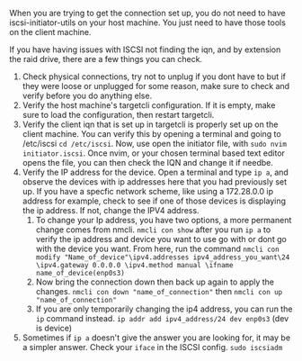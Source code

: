 
When you are trying to get the connection set up, you do not need to have iscsi-initiator-utils on your host machine. You just need to have those tools on the client machine. 

If you have having issues with ISCSI not finding the iqn, and by extension the raid drive, there are a few things you can check.
1. Check physical connections, try not to unplug if you dont have to but if they were loose or unplugged for some reason, make sure to check and verify before you do anything else.
2. Verify the host machine's targetcli configuration. If it is empty, make sure to load the configuration, then restart targetcli. 
3. Verify the client iqn that is set up in targetcli is properly set up on the client machine. You can verify this by opening a terminal and going to /etc/iscsi `cd /etc/iscsi`. Now, use open the initiator file, with  `sudo nvim initiator.iscsi`. Once nvim, or your chosen terminal based text editor opens the file, you can then check the IQN and change it if needbe. 
4. Verify the IP address for the device. Open a terminal and type `ip a`, and observe the devices with ip addresses here that you had previously set up. If you have a specfic network scheme, like using a 172.28.0.0 ip address for example, check to see if one of those devices is displaying the ip address. If not, change the IPV4 address.
	1. To change your Ip address, you have two options, a more permanent change comes from nmcli. `nmcli con show` after you run `ip a` to verify the ip address and device you want to use go with or dont go with the device you want. From here, run the command `nmcli con modify "Name_of_device"\ipv4.addresses ipv4_address_you_want\24 \ipv4.gateway 0.0.0.0 \ipv4.method manual \ifname name_of_device(enp0s3)` 
	2. Now bring the connection down then back up again to apply the changes. `nmcli con down "name_of_connection"` then `nmcli con up "name_of_connection"`
	3. If you are only temporarily changing the ip4 address, you can run the `ip` command instead. `ip addr add ipv4_address/24 dev enp0s3` (dev is device)
5. Sometimes if `ip a` doesn't give the answer you are looking for, it may be a simpler answer. Check your `iface`  in the ISCSI config. `sudo iscsiadm `